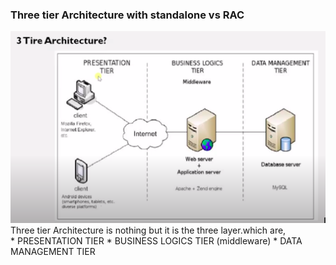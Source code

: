 ### Three tier Architecture with standalone vs RAC
<img src="img/three-tier-architecture.png">
Three tier Architecture is nothing but it is the three layer.which are,<br>
 * PRESENTATION TIER
 * BUSINESS LOGICS TIER (middleware)
 * DATA MANAGEMENT TIER  